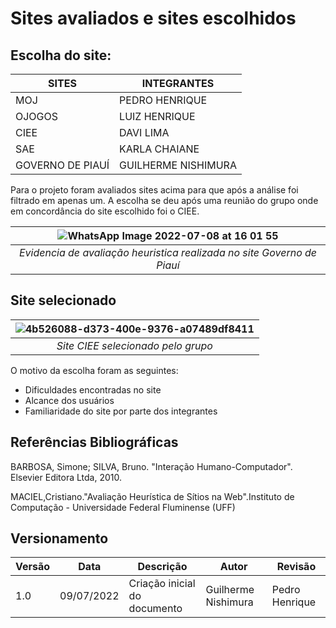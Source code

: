 # Sites avaliados  e sites escolhidos

## Escolha do site:
| **SITES**        | **INTEGRANTES**     |
|------------------|---------------------|
| MOJ              | PEDRO HENRIQUE    |
| OJOGOS           | LUIZ HENRIQUE       |
| CIEE             | DAVI LIMA           |
| SAE              | KARLA CHAIANE               |
| GOVERNO DE PIAUÍ | GUILHERME NISHIMURA |

Para o projeto foram avaliados sites acima para que após a análise foi filtrado em apenas um. 
A escolha se deu após uma reunião do grupo onde em concordância do site escolhido foi o CIEE.

| ![WhatsApp Image 2022-07-08 at 16 01 55](https://user-images.githubusercontent.com/78215376/178054684-6c3cf5ed-493c-4342-a195-9171e070d694.jpeg) |
|:--:| 
| *Evidencia de avaliação heuristica realizada no site Governo de Piauí* |


## Site selecionado

| ![4b526088-d373-400e-9376-a07489df8411](https://user-images.githubusercontent.com/78215376/178053516-ea80f4d2-9dec-4bfe-8840-ab55c509f8de.jpg "Site CIEE selecionado pelo grupo" ) |
|:--:| 
| *Site CIEE selecionado pelo grupo* |


O motivo da escolha foram as seguintes:
* Dificuldades encontradas no site
*	Alcance dos usuários
*	Familiaridade do site por parte dos integrantes 

## Referências Bibliográficas
BARBOSA, Simone; SILVA, Bruno. "Interação Humano-Computador". Elsevier Editora Ltda, 2010.

MACIEL,Cristiano."Avaliação Heurística de Sítios na Web".Instituto de Computação - Universidade Federal Fluminense (UFF)

## Versionamento
| Versão | Data | Descrição | Autor | Revisão
|--- |--- |--- |--- |--- |
| 1.0 | 09/07/2022 | Criação inicial do documento | Guilherme Nishimura | Pedro Henrique







